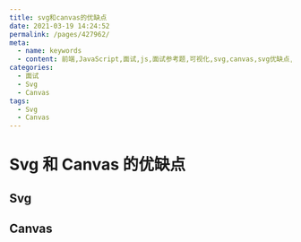 ```yaml
---
title: svg和canvas的优缺点
date: 2021-03-19 14:24:52
permalink: /pages/427962/
meta:
  - name: keywords
  - content: 前端,JavaScript,面试,js,面试参考题,可视化,svg,canvas,svg优缺点,canvas优缺点,svg和canvas比较
categories:
  - 面试
  - Svg
  - Canvas
tags:
  - Svg
  - Canvas
---
```


# Svg 和 Canvas 的优缺点

## Svg

## Canvas